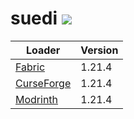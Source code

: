# suedi [![](https://img.shields.io/badge/version-0.0.1-green.svg)]()

| Loader | Version |
|--------|---------|
| [Fabric][url-suedi-fabric] | 1.21.4 |
| [CurseForge][url-suedi-curseforge] | 1.21.4 |
| [Modrinth][url-suedi-modrinth] | 1.21.4 |

<!-- modpack -->
[url-suedi-fabric]: <https://github.com/librazhd7/suedi/tree/main/src/fabric/>
[url-suedi-curseforge]: <https://github.com/librazhd7/suedi/tree/main/src/curseforge/>
[url-suedi-modrinth]: <https://github.com/librazhd7/suedi/tree/main/src/modrinth/>
